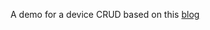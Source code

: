 A demo for a device CRUD based on this [blog](http://technokayiti.blogspot.com/2013/04/angular-tutorial-learning-journey.html)
